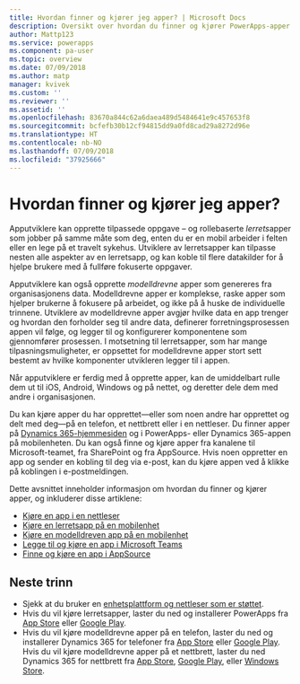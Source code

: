 ```yaml
---
title: Hvordan finner og kjører jeg apper? | Microsoft Docs
description: Oversikt over hvordan du finner og kjører PowerApps-apper.
author: Mattp123
ms.service: powerapps
ms.component: pa-user
ms.topic: overview
ms.date: 07/09/2018
ms.author: matp
manager: kvivek
ms.custom: ''
ms.reviewer: ''
ms.assetid: ''
ms.openlocfilehash: 83670a844c62a6daea489d5484641e9c457653f8
ms.sourcegitcommit: bcfefb30b12cf94815dd9a0fd8cad29a8272d96e
ms.translationtype: HT
ms.contentlocale: nb-NO
ms.lasthandoff: 07/09/2018
ms.locfileid: "37925666"
---
```

# <a name="how-do-i-find-and-run-apps"></a>Hvordan finner og kjører jeg apper?
Apputviklere kan opprette tilpassede oppgave – og rollebaserte *lerrets*apper som jobber på samme måte som deg, enten du er en mobil arbeider i felten eller en lege på et travelt sykehus. Utviklere av lerretsapper kan tilpasse nesten alle aspekter av en lerretsapp, og kan koble til flere datakilder for å hjelpe brukere med å fullføre fokuserte oppgaver.

Apputviklere kan også opprette *modelldrevne* apper som genereres fra organisasjonens data. Modelldrevne apper er komplekse, raske apper som hjelper brukerne å fokusere på arbeidet, og ikke på å huske de individuelle trinnene. Utviklere av modelldrevne apper avgjør hvilke data en app trenger og hvordan den forholder seg til andre data, definerer forretningsprosessen appen vil følge, og legger til og konfigurerer komponentene som gjennomfører prosessen. I motsetning til lerretsapper, som har mange tilpasningsmuligheter, er oppsettet for modelldrevne apper stort sett bestemt av hvilke komponenter utvikleren legger til i appen.

Når apputviklere er ferdig med å opprette apper, kan de umiddelbart rulle dem ut til iOS, Android, Windows og på nettet, og deretter dele dem med andre i organisasjonen.

Du kan kjøre apper du har opprettet&mdash;eller som noen andre har opprettet og delt med deg&mdash;på en telefon, et nettbrett eller i en nettleser. Du finner apper på [Dynamics 365-hjemmesiden](https://home.dynamics.com/) og i PowerApps- eller Dynamics 365-appen på mobilenheten. Du kan også finne og kjøre apper fra kanalene til Microsoft-teamet, fra SharePoint og fra AppSource. Hvis noen oppretter en app og sender en kobling til deg via e-post, kan du kjøre appen ved å klikke på koblingen i e-postmeldingen.

Dette avsnittet inneholder informasjon om hvordan du finner og kjører apper, og inkluderer disse artiklene:

* [Kjøre en app i en nettleser](run-app-browser.md)
* [Kjøre en lerretsapp på en mobilenhet](run-app-client.md)
* [Kjøre en modelldreven app på en mobilenhet](run-app-client-model-driven.md)
* [Legge til og kjøre en app i Microsoft Teams](open-app-embedded-in-teams.md)
* [Finne og kjøre en app i AppSource](app-source.md)

## <a name="next-steps"></a>Neste trinn
* Sjekk at du bruker en [enhetsplattform og nettleser som er støttet](../maker/canvas-apps/limits-and-config.md).
* Hvis du vil kjøre lerretsapper, laster du ned og installerer PowerApps fra [App Store](https://itunes.apple.com/app/powerapps/id1047318566?mt=8) eller [Google Play](https://play.google.com/store/apps/details?id=com.microsoft.msapps).
* Hvis du vil kjøre modelldrevne apper på en telefon, laster du ned og installerer Dynamics 365 for telefoner fra [App Store](https://itunes.apple.com/app/dynamics-crm-for-phones/id1003997947?ls=1&mt=8) eller [Google Play](https://play.google.com/store/apps/details?id=com.microsoft.crm.crmphone). Hvis du vil kjøre modelldrevne apper på et nettbrett, laster du ned Dynamics 365 for nettbrett fra [App Store](https://itunes.apple.com/app/microsoft-dynamics-crm/id678800460?mt=8), [Google Play](https://play.google.com/store/apps/details?id=com.microsoft.crm.crmtablet), eller [Windows Store](https://www.microsoft.com/store/p/microsoft-dynamics-365/9nblggh4rfqp).
